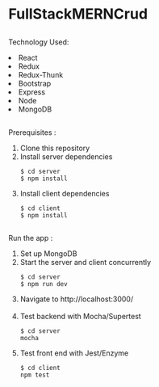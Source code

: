 # FullStackMERNCrud

##

Technology Used:

<li>React</li>
<li>Redux</li>
<li>Redux-Thunk</li>
<li>Bootstrap</li>
<li>Express</li>
<li>Node</li>
<li>MongoDB</li>

##

Prerequisites :

<ol>
<li>Clone this repository</li>
<li>Install server dependencies</li>
<pre><code>$ cd server
$ npm install
</code></pre>
<li>Install client dependencies</li>
<pre><code>$ cd client
$ npm install
</code></pre>
</ol>

##

Run the app :

<ol>
<li>Set up MongoDB</li>
<li>Start the server and client concurrently</li>
<pre><code>$ cd server
$ npm run dev
</code></pre>
<li>Navigate to http://localhost:3000/</li>
<br/>
<li>Test backend with Mocha/Supertest</li>
<pre><code>$ cd server
mocha
</code></pre>
<li>Test front end with Jest/Enzyme</li>
<pre><code>$ cd client
npm test
</code></pre>
</ol>
